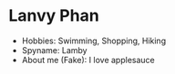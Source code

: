 # Lanvy Phan

- Hobbies: Swimming, Shopping, Hiking
- Spyname: Lamby
- About me (Fake): I love applesauce 
